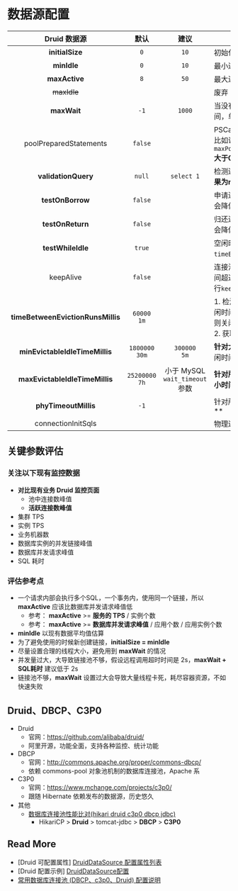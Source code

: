 # 数据源配置

|           Druid 数据源            |         默认         |             建议              | 说明                                                         |
| :-------------------------------: | :------------------: | :---------------------------: | ------------------------------------------------------------ |
|          **initialSize**          |         `0`          |             `10`              | 初始化时建立物理连接的个数                                   |
|            **minIdle**            |         `0`          |             `10`              | 最小连接池数量（核心链接数）                                 |
|           **maxActive**           |         `8`          |             `50`              | 最大连接池数量                                               |
|            ~~maxIdle~~            |                      |                               | 废弃                                                         |
|            **maxWait**            |         `-1`         |            `1000`             | 当没有可用连接时，等待连接被归还的最大时间，单位毫秒，-1 无限等待 |
|      poolPreparedStatements       |       `false`        |                               | PSCache 对支持游标的数据库性能提升巨大，比如说 Oracle，**在mysql下建议关闭** 。配合 `maxPoolPreparedStatementPerConnectionSize ` **大于0 时，自动触发修改为 true** |
|        **validationQuery**        |        `null`        |          `select 1`           | 检测连接是否有效的 sql，如：`select 'x'`。**如果为null，testOnXxx 都不会起作用** |
|         **testOnBorrow**          |       `false`        |                               | 申请连接时检测连接是否有效，做了这个配置会降低性能           |
|         **testOnReturn**          |       `false`        |                               | 归还连接时检测连接是否有效，做了这个配置会降低性能           |
|         **testWhileIdle**         |        `true`        |                               | 空闲时检查链接是否有效，如果空闲时间大于`timeBetweenEvictionRunsMillis` 进行检查 |
|             keepAlive             |       `false`        |                               | 连接池中的 `minIdle` 数量以内的连接，空闲时间超过`minEvictableIdleTimeMillis`，则会执行`keepAlive`操作。 |
| **timeBetweenEvictionRunsMillis** |  `60000`<br />`1m`   |                               | 1. 检测连接线程执行的间隔时间，如果连接空闲时间大于等于`minEvictableIdleTimeMillis` 则关闭物理连接，-1 不检查<br />2. 获取连接时判断空闲连接是否可用的阀值 |
|  **minEvictableIdleTimeMillis**   | `1800000`<br />`30m` |      `300000`<br />`5m`       | **针对大于核心连接数(minIdle)的链接**，超过空闲时间会被驱逐  |
|  **maxEvictableIdleTimeMillis**   | `25200000`<br />`7h` | 小于 MySQL `wait_timeout`参数 | **针对所有连接**，超过空闲时间会被驱逐，**解决 8 小时问题**，建议检查 `wait_timeout` 参数 |
|       **phyTimeoutMillis**        |         `-1`         |                               | 针对所有连接**，**创建时间**超过该时间被驱逐**               |
|        connectionInitSqls         |                      |                               | 物理连接初始化的时候执行的 sql                               |

## 关键参数评估

### 关注以下现有监控数据

- **对比现有业务 Druid 监控页面**
  - 池中连接数峰值
  - **活跃连接数峰值**
- 集群 TPS
- 实例 TPS
- 业务机器数
- 数据库实例的并发链接峰值
- 数据库并发请求峰值
- SQL 耗时

### 评估参考点

- 一个请求内部会执行多个SQL，一个事务内，使用同一个链接，所以 **maxActive** 应该比数据库并发请求峰值低
  - 参考： **maxActive** >= **服务的 TPS** / 实例个数
  - 参考： **maxActive** >= **数据库并发请求峰值** / 应用个数 / 应用实例个数
- **minIdle** 以现有数据平均值估算
- 为了避免使用的时候新创建链接，**initialSize = minIdle**
- 尽量设置合理的线程大小，避免用到 **maxWait** 的情况
- 并发量过大，大导致链接池不够，假设远程调用超时时间是 2s，**maxWait + SQL耗时** 建议低于 2s
- 链接池不够，**maxWait** 设置过大会导致大量线程卡死，耗尽容器资源，不如快速失败



## Druid、DBCP、C3P0

- Druid
  - 官网：https://github.com/alibaba/druid/
  - 阿里开源，功能全面，支持各种监控、统计功能
- DBCP
  - 官网：http://commons.apache.org/proper/commons-dbcp/
  - 依赖 commons-pool 对象池机制的数据库连接池，Apache 系
- C3P0
  - 官网：https://www.mchange.com/projects/c3p0/
  - 跟随 Hibernate 依赖发布的数据源，历史悠久
- 其他
  - [数据库连接池性能比对(hikari druid c3p0 dbcp jdbc)](https://blog.csdn.net/qq_31125793/article/details/51241943)
    - HikariCP > **Druid** > tomcat-jdbc > **DBCP** > **C3P0** 



## Read More

- [Druid 可配置属性] [DruidDataSource 配置属性列表](https://github.com/alibaba/druid/wiki/DruidDataSource配置属性列表)
- [Druid 配置示例] [DruidDataSource配置](https://github.com/alibaba/druid/wiki/DruidDataSource%E9%85%8D%E7%BD%AE) 
- [常用数据库连接池 (DBCP、c3p0、Druid) 配置说明](https://www.cnblogs.com/JavaSubin/p/5294721.html)